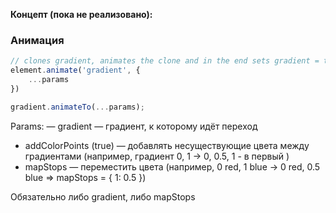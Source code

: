 **Концепт (пока не реализовано):**

### Анимация

```js
// clones gradient, animates the clone and in the end sets gradient = target
element.animate('gradient', {
	...params
})

gradient.animateTo(...params);
```

Params:
 — gradient — градиент, к которому идёт переход
 - addColorPoints (true) — добавлять несуществующие цвета между градиентами (например, градиент 0, 1 -> 0, 0.5, 1 - в первый )
 - mapStops — переместить цвета (например, 0 red, 1 blue -> 0 red, 0.5 blue => mapStops = { 1: 0.5 })

Обязательно либо gradient, либо mapStops